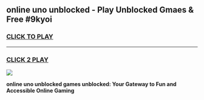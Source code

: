 
## online uno unblocked - Play Unblocked Gmaes & Free #9kyoi
<h3>
<a href="https://news.freeplayer.one?title=online_uno_unblocked&ref=27F">CLICK TO PLAY</a></h3>
<hr>

<h3>
<a href="https://news.freeplayer.one?title=online_uno_unblocked&ref=27F">CLICK 2 PLAY</a>
  
</h3>

<a href="https://news.freeplayer.one?title=online_uno_unblocked&ref=27F/"><img src="https://clearcache.store/games.png"></a>


**online uno unblocked games unblocked: Your Gateway to Fun and Accessible Online Gaming**
